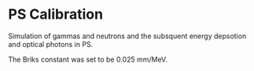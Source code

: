 PS Calibration
================

Simulation of gammas and neutrons and the subsquent energy depsotion and optical photons in PS.

The Briks constant was set to be 0.025 mm/MeV. 
